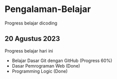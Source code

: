 # Pengalaman-Belajar
Progress belajar dicoding

20 Agustus 2023
--
Progress belajar hari ini
- Belajar Dasar Git dengan GitHub (Progress 60%)
- Dasar Pemrograman Web (Done)
- Programming Logic (Done)
